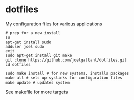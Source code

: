 # dotfiles
My configuration files for various applications

    # prep for a new install
    su
    apt-get install sudo
    adduser joel sudo
    exit
    sudo apt-get install git make
    git clone https://github.com/joelgallant/dotfiles.git
    cd dotfiles

    sudo make install # for new systems, installs packages
    make all # sets up syslinks for configuration files
    make update # updates system

See makefile for more targets
